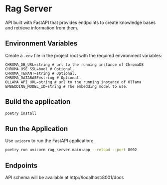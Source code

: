 # Rag Server

API built with FastAPI that provides endpoints to create knowledge bases and retrieve information from them. 

## Environment Variables 

Create a `.env` file in the project root with the required environment variables:
```plaintext
CHROMA_DB_URL=string # url to the running instance of ChromaDB
CHROMA_USE_SSL=bool # Optional.
CHROMA_TENANT=string # Optional.
CHROMA_DATABASE=string # Optional.
OLLAMA_API_URL=string # url to the running instance of Ollama
EMBEDDING_MODEL_ID=string # The embedding model to use.
```

## Build the application

```bash
poetry install
```

## Run the Application

Use `uvicorn` to run the FastAPI application:
```bash
poetry run uvicorn rag_server.main:app --reload --port 8002
```

## Endpoints

API schema will be available at http://localhost:8001/docs